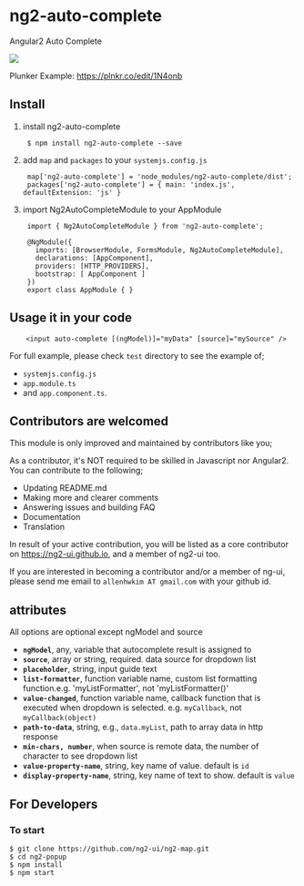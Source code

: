 # ng2-auto-complete
Angular2 Auto Complete

<a href="https://ng2-ui.github.io/#/auto-complete">
  <img src="http://i.imgur.com/dAmheg0.png" />
</a>

Plunker Example: https://plnkr.co/edit/1N4onb


## Install

1. install ng2-auto-complete

        $ npm install ng2-auto-complete --save

2. add `map` and `packages` to your `systemjs.config.js`

        map['ng2-auto-complete'] = 'node_modules/ng2-auto-complete/dist';
        packages['ng2-auto-complete'] = { main: 'index.js', defaultExtension: 'js' }
        
3. import Ng2AutoCompleteModule to your AppModule

        import { Ng2AutoCompleteModule } from 'ng2-auto-complete';
        
        @NgModule({
          imports: [BrowserModule, FormsModule, Ng2AutoCompleteModule],
          declarations: [AppComponent],
          providers: [HTTP_PROVIDERS],
          bootstrap: [ AppComponent ]
        })
        export class AppModule { }

## Usage it in your code

        <input auto-complete [(ngModel)]="myData" [source]="mySource" />
        
For full example, please check `test` directory to see the example of;

  - `systemjs.config.js`
  - `app.module.ts`
  -  and `app.component.ts`.

## Contributors are welcomed

This module is only improved and maintained by contributors like you;

As a contributor, it's NOT required to be skilled in Javascript nor Angular2. 
You can contribute to the following;

  * Updating README.md
  * Making more and clearer comments
  * Answering issues and building FAQ
  * Documentation
  * Translation

In result of your active contribution, you will be listed as a core contributor
on https://ng2-ui.github.io, and a member of ng2-ui too.

If you are interested in becoming a contributor and/or a member of ng-ui,
please send me email to `allenhwkim AT gmail.com` with your github id. 

## attributes
  All options are optional except ngModel and source

  * **`ngModel`**, any, variable that autocomplete result is assigned to
  * **`source`**, array or string, required. data source for dropdown list
  * **`placeholder`**,  string, input guide text
  * **`list-formatter`**, function variable name, custom list formatting function.e.g. 'myListFormatter', not 'myListFormatter()'
  * **`value-changed`**, function variable name, callback function that is executed when dropdown is selected. e.g. `myCallback`, not `myCallback(object)`
  * **`path-to-data`**, string, e.g., `data.myList`, path to array data in http response
  * **`min-chars, number`**, when source is remote data, the number of character to see dropdown list
  * **`value-property-name`**, string, key name of value. default is `id`
  * **`display-property-name`**, string, key name of text to show. default is `value`

## For Developers

### To start

    $ git clone https://github.com/ng2-ui/ng2-map.git
    $ cd ng2-popup
    $ npm install
    $ npm start


